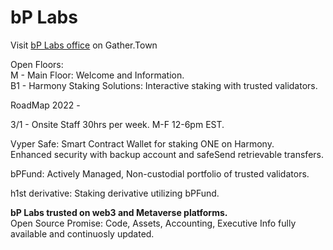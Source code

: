 # bP Labs

Visit [bP Labs office](https://app.gather.town/app/l9jmY2GqD50krvOW/C%203-7) on Gather.Town

Open Floors:<br>
M  - Main Floor: Welcome and Information.<br>
B1 - Harmony Staking Solutions: Interactive staking with trusted validators.

RoadMap 2022 -

3/1 - Onsite Staff 30hrs per week. M-F 12-6pm EST.

Vyper Safe: Smart Contract Wallet for staking ONE on Harmony.<br>
Enhanced security with backup account and safeSend retrievable transfers.

bPFund: Actively Managed, Non-custodial portfolio of trusted validators.

h1st derivative: Staking derivative utilizing bPFund.

<b>bP Labs trusted on web3 and Metaverse platforms.</b><br>
Open Source Promise: Code, Assets, Accounting, Executive Info fully available and continuosly updated.
